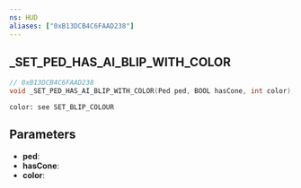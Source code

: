 ```yaml
---
ns: HUD
aliases: ["0xB13DCB4C6FAAD238"]
---
```

## _SET_PED_HAS_AI_BLIP_WITH_COLOR

```c
// 0xB13DCB4C6FAAD238
void _SET_PED_HAS_AI_BLIP_WITH_COLOR(Ped ped, BOOL hasCone, int color);
```

```
color: see SET_BLIP_COLOUR
```

## Parameters
* **ped**: 
* **hasCone**: 
* **color**: 

